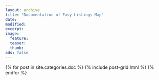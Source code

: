 ```yaml
---
layout: archive
title: "Documentation of Easy Listings Map"
date:
modified:
excerpt:
image:
  feature:
  teaser:
  thumb:
ads: false
---
```


<div class="tiles">
{% for post in site.categories.doc %}
  {% include post-grid.html %}
{% endfor %}
</div><!-- /.tiles -->
